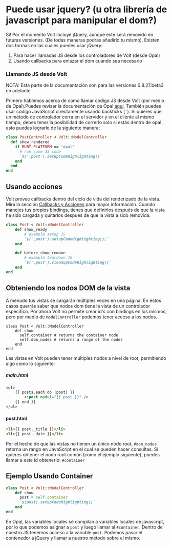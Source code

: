 # Puede usar jquery? (u otra librería de javascript para manipular el dom?)

Si! Por el momento Volt incluye jQuery, aunque este será removido en futuras versiones. (De todas maneras podras añadirlo tu mismo). Existen dos formas en las cuales puedes usar jQuery:

1. Para hacer llamadas JS desde los controladores de Volt (desde Opal)
2. Usando callbacks para enlazar el dom cuando sea necesario

### Llamando JS desde Volt

NOTA: Esta parte de la documentación son para las versiones 0.8.27.beta3 en adelante

Primero hablemos acerca de como llamar código JS desde Volt (por medio de Opal).Puedes revisar la documentación de Opal [aquí](http://opalrb.org/docs/compiled_ruby/).  También puedes usar código JavaScript directamente usando backticks (``` ` ```).  Si quieres que un método de controlador corra en el servidor y en el cliente al mismo tiempo, debes tener la posibilidad de correrlo solo si estás dentro de opal , esto puedes lograrlo de la siguiente manera:

```ruby
class PostController < Volt::ModelController
  def show_rendered
    if RUBY_PLATFORM == 'opal'
      # run some JS code
      `$('.post').setupCodeHighlighting()`
    end
  end
end
```

## Usando acciones

Volt provee callbacks dentro del ciclo de vida del renderizado de la vista.  Mira la sección [Callbacks y Acciones](../docs/callbacks_and_actions.html) para mayor información. Cuando manejes tus propios bindings, tienes que definirlos después de que la vista ha sido cargada y quitarlos después de que la vista a sido removida.

```ruby
class Post < Volt::ModelController
    def show_ready
        # example setup JS
        `$('.post').setupCodeHighlighting();`
    end

    def before_show_remove
        # example teardown JS
        `$('.post').cleanupCodeHighlighting()`
    end
end
```

## Obteniendo los nodos DOM de la vista

A menudo tus vistas se cargarán múltiples veces en una página. En estos casos querrás saber que nodos dom tiene la vista de un controlador específico. Por ahora Volt no permite crear id's con bindings en los mismos, pero por medio de ```ModelController``` podemos tener acceso a los nodos.

```
class Post < Volt::ModelController
    def show
      self.container # returns the container node
      self.dom_nodes # returns a range of the nodes
    end
end
```

Las vistas en Volt pueden tener múltiples nodos a nivel de root, permitiendo algo como lo siguiente:

##### main.html

```html
<ul>
    {{ posts.each do |post| }}
        <:post model="{{ post }}" />
    {{ end }}
</ul>
```

#### post.html

```html
<li>{{ post._title }}</li>
<li>{{ post._date }}</li>
```

Por el hecho de que las vistas no tienen un único nodo root, ```#dom_nodes``` retorna un rango en JavaScript en el cual se pueden hacer consultas. Si quieres obtener el nodo root común (como el ejemplo siguiente), puedes llamar a este id obtenerlo: ```#container```

## Ejemplo Usando Container

```ruby
class Post < Volt::ModelController
    def show
      post = self.container
      `$(post).setupCodeHighlighting()`
    end
end
```

En Opal, las variables locales se compilan a variables locales de javascript, por lo que podemos asignar a ```post``` y luego llamar al ```#container```. Dentro de nuestro JS tenemos acceso a la variable ```post```. Podemos pasar el contenedor a jQuery y llamar a nuestro método sobre el mismo.
